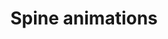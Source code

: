 ---
layout: examples
category: examples
menu: Use cases
title: Spine animations
permalink: examples/basics/spine-raptor/
sample: spine-raptor
source: /src/SpineRaptor.hx
---